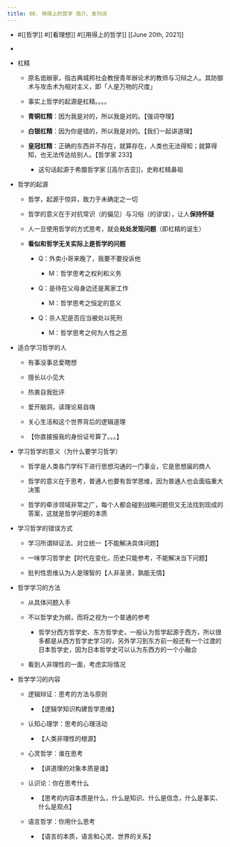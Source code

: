 ```yaml
---
title: 00. 用得上的哲学 简介、发刊词
---
```


- #[[哲学]] #[[看理想]] #[[用得上的哲学]] [[June 20th, 2021]]

- 

- 杠精
	 - 原名诡辦家，指古典城邦社会教授青年辦论术的教师与习辩之人。其防御术与攻击术为相对主义，即「人是万物的尺度」

	 - 事实上哲学的起源是杠精。。。。

	 - **青铜杠精**：因为我是对的，所以我是对的。【强词夺理】

	 - **白银杠精**：因为你是错的，所以我是对的。【我们一起讲道理】

	 - **皇冠杠精**：正确的东西并不存在，就算存在，人类也无法得知；就算得知，也无法传达给别人。【哲学家 233】
		 - 这句话起源于希腊哲学家 [[高尔吉亚]]，史称杠精鼻祖

- 哲学的起源
	 - 哲学，起源于惊异，致力于未确定之一切

	 - 哲学的意义在于对抗常识（的偏见）与习俗（的谬误），让人**保持怀疑**

	 - 人一旦使用哲学的方式思考，就会**处处发现问题**（即杠精的诞生）

	 - **看似和哲学无关实际上是哲学的问题**
		 - Q：外卖小哥来晚了，我要不要投诉他
			 - M：哲学思考之权利和义务

		 - Q：是待在父母身边还是离家工作
			 - M：哲学思考之恒定的意义

		 - Q：杀人犯是否应当被处以死刑
			 - M：哲学思考之何为人性之恶

- 适合学习哲学的人
	 - 有事没事总爱瞎想

	 - 擅长以小见大

	 - 热衷自我批评

	 - 爱开脑洞，读理论易自嗨

	 - 关心生活和这个世界背后的逻辑道理

	 - 【你直接报我的身份证号算了。。。】

- 学习哲学的意义（为什么要学习哲学）
	 - 哲学是人类各门学科下进行思想沟通的一门事业，它是思想届的商人

	 - 哲学的意义在于思考，普通人也要有哲学思维，因为普通人也会面临重大决策

	 - 哲学的牵涉领域非常之广，每个人都会碰到战略问题但又无法找到现成的答案，这就是哲学问题的本质

- 学习哲学的错误方式
	 - 学习所谓辩证法、对立统一【不能解决具体问题】

	 - 一味学习哲学史【时代在变化，历史只能参考，不能解决当下问题】

	 - 批判性思维认为人是理智的【人非圣贤，孰能无情】

- 哲学学习的方法
	 - 从具体问题入手

	 - 不以哲学史为纲，而将之视为一个普通的参考
		 - 哲学分西方哲学史、东方哲学史，一般认为哲学起源于西方，所以很多都是从西方哲学史学习的，另外学习到东方前一般还有一个过渡的日本哲学史，因为日本哲学史可以认为东西方的一个小融合

	 - 看到人非理性的一面，考虑实际情况

- 哲学学习的内容
	 - 逻辑辩证：思考的方法与原则
		 - 【逻辑学知识构建哲学思维】

	 - 认知心理学：思考的心理活动
		 - 【人类非理性的根源】

	 - 心灵哲学：谁在思考
		 - 【讲道理的对象本质是谁】

	 - 认识论：你在思考什么
		 - 【思考的内容本质是什么，什么是知识、什么是信念，什么是事实、什么是观点】

	 - 语言哲学：你用什么思考
		 - 【语言的本质，语言和心灵、世界的关系】
